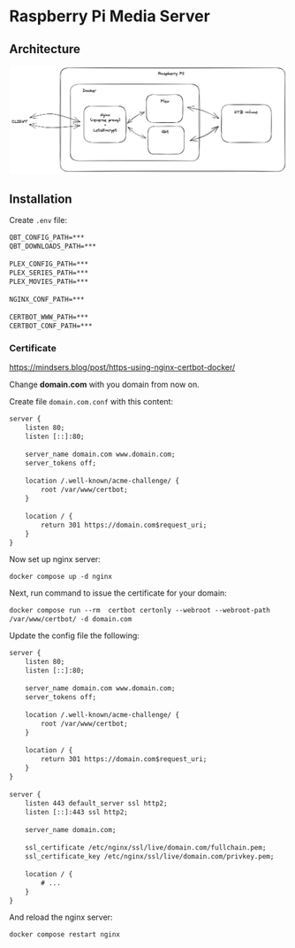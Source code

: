 # Raspberry Pi Media Server

## Architecture

![Pi Media Architecture](docs/pi-media.png)

## Installation

Create `.env` file:

```
QBT_CONFIG_PATH=***
QBT_DOWNLOADS_PATH=***

PLEX_CONFIG_PATH=***
PLEX_SERIES_PATH=***
PLEX_MOVIES_PATH=***

NGINX_CONF_PATH=***

CERTBOT_WWW_PATH=***
CERTBOT_CONF_PATH=***
```

### Certificate

https://mindsers.blog/post/https-using-nginx-certbot-docker/

Change **domain.com** with you domain from now on.

Create file `domain.com.conf` with this content:

```
server {
    listen 80;
    listen [::]:80;

    server_name domain.com www.domain.com;
    server_tokens off;

    location /.well-known/acme-challenge/ {
        root /var/www/certbot;
    }

    location / {
        return 301 https://domain.com$request_uri;
    }
}
```

Now set up nginx server:

```
docker compose up -d nginx
```

Next, run command to issue the certificate for your domain:

```
docker compose run --rm  certbot certonly --webroot --webroot-path /var/www/certbot/ -d domain.com
```

Update the config file the following:

```
server {
    listen 80;
    listen [::]:80;

    server_name domain.com www.domain.com;
    server_tokens off;

    location /.well-known/acme-challenge/ {
        root /var/www/certbot;
    }

    location / {
        return 301 https://domain.com$request_uri;
    }
}

server {
    listen 443 default_server ssl http2;
    listen [::]:443 ssl http2;

    server_name domain.com;

    ssl_certificate /etc/nginx/ssl/live/domain.com/fullchain.pem;
    ssl_certificate_key /etc/nginx/ssl/live/domain.com/privkey.pem;
    
    location / {
    	# ...
    }
}
```

And reload the nginx server:

```
docker compose restart nginx
```